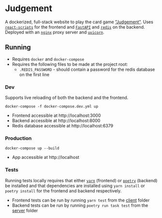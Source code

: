 # Judgement

A dockerized, full-stack website to play the card game ["Judgement"](https://en.wikipedia.org/wiki/Kachufool). Uses [`react-scripts`](https://create-react-app.dev/) for the frontend and [`FastAPI`](https://fastapi.tiangolo.com/) and [`redis`](https://redis.io/) on the backend. Deployed with an [`nginx`](https://www.nginx.com/) proxy server and [`uvicorn`](https://www.uvicorn.org/).

## Running

- Requires `docker` and `docker-compose`
- Requires the following files to be made at the project root:
  - `.REDIS_PASSWORD` - should contain a password for the redis database on the first line

### Dev

Supports live reloading of both the backend and the frontend.

`docker-compose -f docker-compose.dev.yml up`

- Frontend accessible at http://localhost:3000
- Backend accessible at http://localhost:8000
- Redis database accessible at http://localhost:6379

### Production

`docker-compose up --build`

- App accessible at http://localhost

### Tests

Running tests locally requires that either [`yarn`](https://yarnpkg.com/) (frontend) or [`poetry`](https://python-poetry.org/) (backend) be installed and that dependencies are installed using `yarn install` or `poetry install` for the frontend and backend respectively.

- Frontend tests can be run by running `yarn test` from the [client](./client) folder
- Backend tests can be run by running `poetry run task test` from the [server](./server) folder
